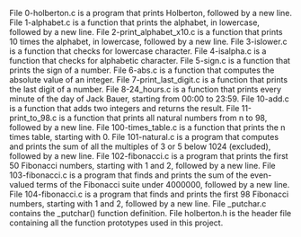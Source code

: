 File 0-holberton.c is a program that prints Holberton, followed by a new line. File 1-alphabet.c is a function that prints the alphabet, in lowercase, followed by a new line. File 2-print_alphabet_x10.c is a function that prints 10 times the alphabet, in lowercase, followed by a new line. File 3-islower.c is a function that checks for lowercase character. File 4-isalpha.c is a function that checks for alphabetic character. File 5-sign.c is a function that prints the sign of a number. File 6-abs.c is a function that computes the absolute value of an integer. File 7-print_last_digit.c is a function that prints the last digit of a number. File 8-24_hours.c is a function that prints every minute of the day of Jack Bauer, starting from 00:00 to 23:59. File 10-add.c is a function that adds two integers and returns the result. File 11-print_to_98.c is a function that prints all natural numbers from n to 98, followed by a new line. File 100-times_table.c is a function that prints the n times table, starting with 0. File 101-natural.c is a program that computes and prints the sum of all the multiples of 3 or 5 below 1024 (excluded), followed by a new line. File 102-fibonacci.c is a program that prints the first 50 Fibonacci numbers, starting with 1 and 2, followed by a new line. File 103-fibonacci.c is a program that finds and prints the sum of the even-valued terms of the Fibonacci suite under 4000000, followed by a new line. File 104-fibonacci.c is a program that finds and prints the first 98 Fibonacci numbers, starting with 1 and 2, followed by a new line. File _putchar.c contains the _putchar() function definition. File holberton.h is the header file containing all the function prototypes used in this project.
